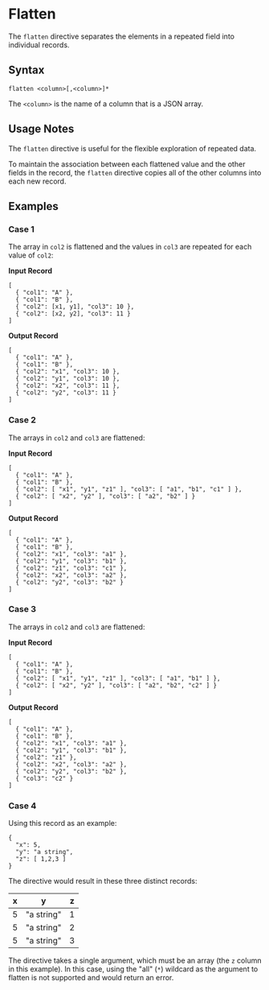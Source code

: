# Flatten

The `flatten` directive separates the elements in a repeated field into individual records.


## Syntax
```
flatten <column>[,<column>]*
```

The `<column>` is the name of a column that is a JSON array.


## Usage Notes

The `flatten` directive is useful for the flexible exploration of repeated data.

To maintain the association between each flattened value and the other fields in the
record, the `flatten` directive copies all of the other columns into each new record.


## Examples

### Case 1

The array in `col2` is flattened and the values in `col3` are repeated for each value of
`col2`:

**Input Record**
```
[
  { "col1": "A" },
  { "col1": "B" },
  { "col2": [x1, y1], "col3": 10 },
  { "col2": [x2, y2], "col3": 11 }
]
```
**Output Record**
```
[
  { "col1": "A" },
  { "col1": "B" },
  { "col2": "x1", "col3": 10 },
  { "col2": "y1", "col3": 10 },
  { "col2": "x2", "col3": 11 },
  { "col2": "y2", "col3": 11 }
]
```

### Case 2

The arrays in `col2` and `col3` are flattened:

**Input Record**
```
[
  { "col1": "A" },
  { "col1": "B" },
  { "col2": [ "x1", "y1", "z1" ], "col3": [ "a1", "b1", "c1" ] },
  { "col2": [ "x2", "y2" ], "col3": [ "a2", "b2" ] }
]
```
**Output Record**
```
[
  { "col1": "A" },
  { "col1": "B" },
  { "col2": "x1", "col3": "a1" },
  { "col2": "y1", "col3": "b1" },
  { "col2": "z1", "col3": "c1" },
  { "col2": "x2", "col3": "a2" },
  { "col2": "y2", "col3": "b2" }
]
```

### Case 3

The arrays in `col2` and `col3` are flattened:

**Input Record**
```
[
  { "col1": "A" },
  { "col1": "B" },
  { "col2": [ "x1", "y1", "z1" ], "col3": [ "a1", "b1" ] },
  { "col2": [ "x2", "y2" ], "col3": [ "a2", "b2", "c2" ] }
]
```
**Output Record**
```
[
  { "col1": "A" },
  { "col1": "B" },
  { "col2": "x1", "col3": "a1" },
  { "col2": "y1", "col3": "b1" },
  { "col2": "z1" },
  { "col2": "x2", "col3": "a2" },
  { "col2": "y2", "col3": "b2" },
  { "col3": "c2" }
]
```

### Case 4

Using this record as an example:

```
{
  "x": 5,
  "y": "a string",
  "z": [ 1,2,3 ]
}
```

The directive would result in these three distinct records:

| x   | y          | z   |
| --- | ---------- | --- |
| 5   | "a string" | 1   |
| 5   | "a string" | 2   |
| 5   | "a string" | 3   |

The directive takes a single argument, which must be an array (the `z` column in this
example). In this case, using the "all" (`*`) wildcard as the argument to flatten is not
supported and would return an error.

